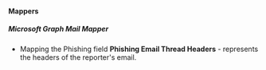 
#### Mappers
##### Microsoft Graph Mail Mapper
- Mapping the Phishing field **Phishing Email Thread Headers** - represents the headers of the reporter's email.
